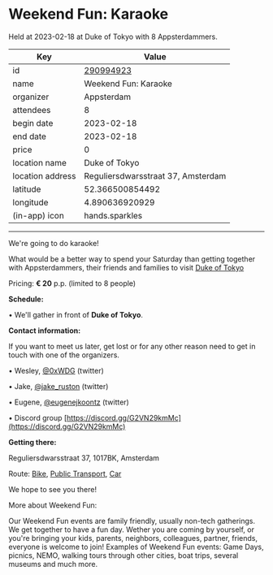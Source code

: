 # Weekend Fun: Karaoke
Held at 2023-02-18 at Duke of Tokyo with 8 Appsterdammers.
        
|Key|Value
|---|---|
|id|[290994923](https://www.meetup.com/appsterdam/events/290994923/)|
|name|Weekend Fun: Karaoke|
|organizer|Appsterdam|
|attendees|8|
|begin date|2023-02-18|
|end date|2023-02-18|
|price|0|
|location name|Duke of Tokyo|
|location address|Reguliersdwarsstraat 37, Amsterdam|
|latitude|52.366500854492|
|longitude|4.890636920929|
|(in-app) icon|hands.sparkles|

---

We're going to do karaoke!

What would be a better way to spend your Saturday than getting together with Appsterdammers, their friends and families to visit [Duke of Tokyo](https://dukeoftokyo.com/en/)

Pricing: **€ 20** p.p. (limited to 8 people)

**Schedule:**

• We'll gather in front of **Duke of Tokyo**.

**Contact information:**

If you want to meet us later, get lost or for any other reason need to get in touch with one of the organizers.

• Wesley, [@0xWDG](http://twitter.com/0xWDG/) (twitter)

• Jake, [@jake_ruston](http://twitter.com/jake_ruston/) (twitter)

• Eugene, [@eugenejkoontz](https://twitter.com/eugenejkoontz) (twitter)

• Discord group [https://discord.gg/G2VN29kmMc](https://discord.gg/G2VN29kmMc)

**Getting there:**

Reguliersdwarsstraat 37, 1017BK, Amsterdam

Route: [Bike](http://maps.apple.com/?daddr=Reguliersdwarsstraat%2037%2C%201017BK%2C%20Amsterdam&amp;amp;t=m&amp;amp;dirflg=b), [Public Transport](http://maps.apple.com/?daddr=Reguliersdwarsstraat%2037%2C%201017BK%2C%20Amsterdam&amp;amp;t=m&amp;amp;dirflg=r), [Car](http://maps.apple.com/?daddr=Reguliersdwarsstraat%2037%2C%201017BK%2C%20Amsterdam&amp;amp;t=m&amp;amp;dirflg=d)

We hope to see you there!

More about Weekend Fun:

Our Weekend Fun events are family friendly, usually non-tech gatherings. We get together to have a fun day. Wether you are coming by yourself, or you're bringing your kids, parents, neighbors, colleagues, partner, friends, everyone is welcome to join! Examples of Weekend Fun events: Game Days, picnics, NEMO, walking tours through other cities, boat trips, several museums and much more. 
